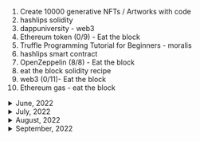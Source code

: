 1. Create 10000 generative NFTs / Artworks with code
1. hashlips solidity
1. dappuniversity - web3
1. Ethereum token (0/9) - Eat the block
1. Truffle Programming Tutorial for Beginners - moralis
1. hashlips smart contract
1. OpenZeppelin (8/8) - Eat the block
1. eat the block solidity recipe
1. web3 (0/11)- Eat the block
1. Ethereum gas - eat the block

<details>
<summary>June, 2022</summary>

1. [Open Zeppelin Upgradeable ERC20](https://youtu.be/Vt20jCu8OC8)
1. [ABI Decode | Solidity 0.8](https://youtu.be/LTh58SFEYqE)
1. [Iterable Mapping | Solidity 0.8](https://youtu.be/YOjo_lvUhj8)
1. [Spend Less Gas - Solidity Gas Optimization [Deep Dive]](https://youtu.be/IkdoQI7API0)
1. [Solidity Tutorial: Assembly](https://youtu.be/r4yKide6jiU)
1. [Solidity Tutorial: Library](https://youtu.be/25MLAnIzXRw)
1. [How to upload files with Node.js](https://youtu.be/ysS4sL6lLDU)
1. [ERC-20 token swap](https://youtu.be/jP1A1odqXFM)
1. [Learning Solidity : Tutorial 8 Debugging Solidity Using Remix](https://youtu.be/7z52hP26MFs)
1. [Solidity: Hardhat Gas Reporter](https://youtu.be/_70-WzmKazs)
1. [Find Smart Contract Vulnerabilities with Slither](https://youtu.be/Dxex3b-eMq0)
1. [Event | Solidity 0.8](https://youtu.be/nopo9KwwRg4)
1. [Function Selector | Solidity 0.8](https://youtu.be/Mn4e4w8h6n8)
1. [Bits, Bytes and Hex](https://youtu.be/PmG2qgQbvc8)
1. [Delegatecall | Solidity 0.8](https://youtu.be/uawCDnxFJ-0)
1. [What Are Blockchain Wallets? | Blockchain Basics for Developers Ep. 6](https://youtu.be/u6yzP4wF0so)
1. [Ether Wallet | Solidity 0.8](https://youtu.be/4w_bMkoo2uw)
1. [What Is a Blockchain Oracle? What Is the Oracle Problem? | Chainlink Engineering Tutorials](https://youtu.be/ZJfkNzyO7-U)
1. [Call | Solidity 0.8](https://youtu.be/xIAs2S9aCKo)
1. [Minimal Proxy Contract | Solidity (0.7)](https://youtu.be/9xqoK2nKkM4)
1. [Factory Pattern in Solidity for Blockchain Development](https://youtu.be/cvTGp9rQxZQ)
1. [Simple Trick to Reduce Solidity Code Size](https://youtu.be/XDqD3X8DCiw)
1. [Uploading an NFT image to IPFS using the Pinata API](https://youtu.be/F6Z2jELdZpI)
1. [Hello World Ethereum React Dapp Tutorial. React, Ethers.js, & MetaMask.](https://youtu.be/swZRo6LFrCw)
1. [Open Zeppelin Upgradeable Contracts](https://youtu.be/JgSj7IiE4jA)
1. [Why NFTs shouldn't use URLs](https://youtu.be/6b8OANmw2kM)
1. [Gas Optimization in Solidity: 10 tips](https://youtu.be/PYilP2bjtwc)
1. [Automatically Execute Hardhat Tests on File Change Using Nodemon](https://youtu.be/z2aLKJ2kUjI)
1. [Slither: A Static Analysis Tool for Solidity](https://youtu.be/1LlEAQgroHw)
1. [How to Generate a Verifiably Random Number](https://youtube.com/shorts/R69WXyN8WGk?feature=share)
1. [Learn How to Easily Create Your Own Dedicated IPFS Gateway](https://youtu.be/v6lZbi12I9w)
1. [Contract With Zero Code Size | Hack Solidity (0.7)](https://youtu.be/58Mnru9vRyU)
1. [Deleting Contracts | Solidity 0.8](https://youtu.be/ajCsPRl5S3Q)
1. [Insecure Source of Randomness | Hack Solidity (0.6)](https://youtu.be/8FF3IBTMeK0)

</details>

<details>
<summary>July, 2022</summary>

- [Getting A Random Number with Chainlink VRF | Chainlink Engineering Tutorials](https://youtu.be/JqZWariqh5s)
- [How to Call Deployed Contract - Interface | Learn Solidity (0.6)](https://youtu.be/YWtT0MNHYhQ)
- [How to Use OpenZeppelin Defender](https://youtu.be/F5lPdt4LxT4)
- [Create a blockchain in Javascript (Blockchain, part 1)](https://youtu.be/zVqczFZr124)

1. [Implementing Proof-of-Work in Javascript (Blockchain, part 1)](https://youtu.be/zVqczFZr124)
1. [Programming Token Swaps in 10 Minutes - 1INCH Plugin Explained](https://youtu.be/stRh5Scd8TY)
1. [CAS: swap across ETH, ERC20, ERC721, & ERC1155 in a single transaction](https://youtu.be/2XMbc1R39U8)
1. [The 3 most important smart contracts in DeFi in 2 mins](https://youtu.be/oLrOH3JUaQA)
1. [Transfer, Approve, TransferFrom methods in ERC20](https://youtu.be/nm2iMUpWAqo)
1. [Uniswap V2 - Swap Tokens | DeFi](https://youtu.be/qB2Ulx201wY)
1. [Uniswap V2 - Pricing | DeFi](https://youtu.be/IL7cRj5vzEU)
1. [Ganache CLI: (SECRET FEATURE!) Fork Mainnet for easy smart contract testing](https://youtu.be/9X78nFqJwCM)
1. [WETH | Solidity 0.8](https://youtu.be/UqKQ1bTatUs)
1. [This is how tokens get stuck in smart contracts](https://youtu.be/PihIX-G5fxg)
1. [DeFi Swap Tokens with Uniswap v2, Web3 and React](https://youtu.be/Q79VxwKqeaU)
1. [Visualize Solidity Smart Contracts with VS Code Extension](https://www.youtube.com/watch?v=v3QexBRxPJA)
1. [Learn Solidity (0.5) - Gas and Gas Price](https://youtu.be/oTS9uxU6cAM)
1. [ENS - Ethereum Name Service in 2min](https://youtu.be/6EH-CQLPzrY)
1. [What Are Governance Tokens - Crypto Whiteboard 101](https://youtu.be/bfz87sVv4GI)
1. [The DeFi DAO governance trend](https://youtu.be/n2SQZlhj13w)
1. [What Are DeFi Flash Loans?](https://youtu.be/BcLmDRyk4IU)
1. [Arbitrage basics | Finance & Capital Markets | Khan Academy](https://youtu.be/AuCH7fHZsZ4)
1. [22-0xProtocol: How to Build NFT Exchange in Your DApp. Powered by 0x and the NFT Swap SDK](https://youtu.be/oCEU_Jed2Fs)
1. [OZ - calling super](https://docs.openzeppelin.com/contracts/3.x/extending-contracts#calling_super)
1. [24. Solidity Function Overriding and Super keyword](https://youtu.be/-ByfpJIqm-Y)
1. [10 Hardhat Best Practices👷‍♂️Do you know them all? Solidity Tutorial [2022]](https://youtu.be/hMmDCczYBs4)

- [What Is Chainlink?](https://youtu.be/tIUHQ7sDoaU)
- [Wildcards and Chainlink VRF: Bringing Verifiable Randomness to NFTs](https://youtu.be/rpQCKoRvyR4)
- [Exploring Chainlink VRF v2 | Developer Walkthrough](https://youtu.be/rdJ5d8j1RCg)

1. [Learn How to Easily Create Your Own Dedicated IPFS Gateway](https://youtu.be/v6lZbi12I9w)

</details>

<details>
<summary>August, 2022</summary>

1. [Creating ERC20 Supply](https://docs.openzeppelin.com/contracts/4.x/erc20-supply)
1. [Coinbase - CeFi](https://www.coinbase.com/learn/crypto-basics/what-is-cefi)
1. [Using the UUPS proxy pattern to upgrade smart contracts](https://blog.logrocket.com/using-uups-proxy-pattern-upgrade-smart-contracts/)
1. [Multicall | Solidity 0.8](https://youtu.be/PDR054Cy8qM)
1. [English Auction | Solidity 0.8](https://youtu.be/ZeFjGJpzI7E)
1. [Time Lock | Solidity 0.8](https://youtu.be/P1f2a5Ckjpg)
1. [#9 - Coverage report (using istanbul's nyc package) | Mocha - Javascript unit testing framework](https://youtu.be/axYIKxMA2KY)
1. [The Ultimate Scaling Solution for Ethereum? zkSync 2.0](https://youtu.be/8z_imF9ZzEw)
1. [Ethereum Tokens: ERC223 Tutorial (Prevent tokens from being lost in smart contract)](https://youtu.be/7yKvh8esaQw)
1. [How do Hierarchical Deterministic Wallets work? | Part 13 Cryptography Crashcourse](https://youtu.be/nF2l6mdi7Ts)
1. [Ethereum Tokens: ERC1820 (Pseudo-introspection with Registry contract)](https://youtu.be/XbvjQSzCfoY)
1. [How to set up on-chain governance](https://docs.openzeppelin.com/contracts/4.x/governance)
1. [Adding cross-chain support to contracts](https://docs.openzeppelin.com/contracts/4.x/crosschain)

</details>

<details>
<summary>September, 2022</summary>

1. [IPFS + ENS: Deploy Website (Tutorial)](https://youtu.be/l-WffndAYvo)
1. [ipfs-update example](https://youtu.be/UCQTSszdVmQ)
1. [Polygon/Matic Network Architecture (PoS bridge)](https://youtu.be/dNCtV4AeRWU)
1. [ETH - On-chain vs off-chain governance](https://ethereum.org/en/governance/#on-chain-vs-off-chain)
1. [How to Listen To Smart Contract Events using ethers.js & node.js](https://youtu.be/7GT_-jvSZIA)
1. [How to Create an ERC-20 Token on Polygon | Chainlink Engineering Tutorials](https://youtu.be/h8SKFy6yqus)

</details>
